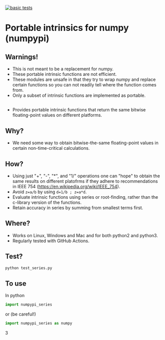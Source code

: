[![basic tests](https://github.com/adcroft/numpypi/actions/workflows/basic_tests.yml/badge.svg)](https://github.com/adcroft/numpypi/actions/workflows/basic_tests.yml)

# Portable intrinsics for numpy (numpypi)

## Warnings!

- This is not meant to be a replacement for numpy.
- These portable intrinsic functions are not efficient.
- These modules are unsafe in that they try to wrap numpy and replace certain functions so you can not readily tell where the function comes from.
- Only a subset of intrinsic functions are implemented as portable.

##

- Provides portable intrinsic functions that return the same bitwise floating-point values on different platforms.

## Why?

- We need some way to obtain bitwise-the-same floating-point values in certain non-time-critical calculations.

## How?

- Using just "+", "-", "*", and "1/" operations one can "hope" to obtain the same results on different platofrms if they adhere to recommendations in IEEE 754 (https://en.wikipedia.org/wiki/IEEE_754).
- Avoid `z=a/b` by using `d=1/b ; z=a*d`.
- Evaluate intrinsic functions using series or root-finding, rather than the c-library version of the functions.
- Retain accuracy in series by summing from smallest terms first.

## Where?

- Works on Linux, Windows and Mac and for both python2 and python3.
- Regularly tested with GitHub Actions.

## Test?

```bash
python test_series.py
```

## To use

In python

```python
import numpypi_series
```

or (be careful!)

```python
import numpypi_series as numpy
```
3
